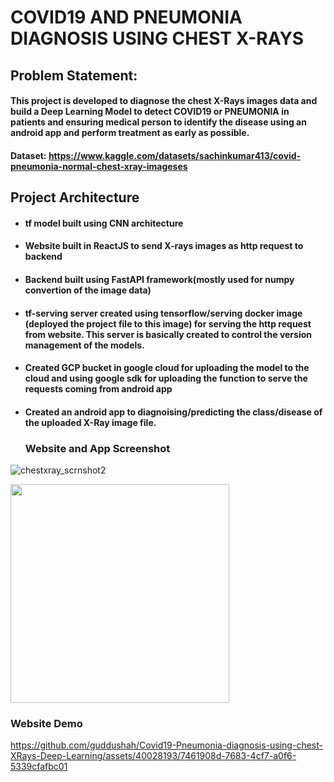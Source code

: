 # COVID19 AND PNEUMONIA DIAGNOSIS USING CHEST X-RAYS

## Problem Statement:
#### This project is developed to diagnose the chest X-Rays images data and build a Deep Learning Model to detect COVID19 or PNEUMONIA in patients and ensuring medical person to identify the disease using an android app and perform treatment as early as possible.
#### Dataset: https://www.kaggle.com/datasets/sachinkumar413/covid-pneumonia-normal-chest-xray-imageses

## Project Architecture
- #### tf model built using CNN architecture
- #### Website built in ReactJS to send X-rays images as http request to backend
- #### Backend built using FastAPI framework(mostly used for numpy convertion of the image data)
- #### tf-serving server created using tensorflow/serving docker image (deployed the project file to this image) for serving the http request from website. This server is basically created to control the version management of the models.
- #### Created GCP bucket in google cloud for uploading the model to the cloud and using google sdk for uploading the function to serve the requests coming from android app
- #### Created an android app to diagnoising/predicting the class/disease of the uploaded X-Ray image file.

  ### Website and App Screenshot
 ![chestxray_scrnshot2](https://github.com/guddushah/Covid19-Pneumonia-diagnosis-using-chest-XRays-Deep-Learning/assets/40028193/4e1765b8-35c3-43ea-8a6d-f0ab149d90f6)

  <img src="https://github.com/guddushah/Covid19-Pneumonia-diagnosis-using-chest-XRays-Deep-Learning/assets/40028193/e4ab42bc-3902-4006-9d32-c39f977bdbaf" width="350">

  ### Website Demo
  https://github.com/guddushah/Covid19-Pneumonia-diagnosis-using-chest-XRays-Deep-Learning/assets/40028193/7461908d-7683-4cf7-a0f6-5339cfafbc01

  

